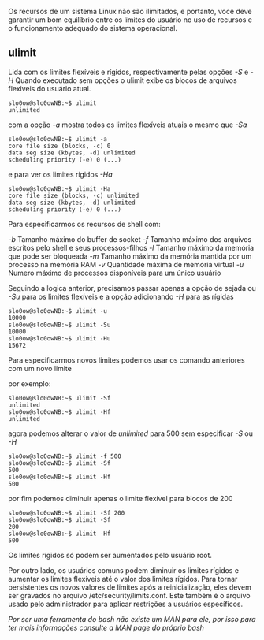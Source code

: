 
Os recursos de um sistema Linux não são ilimitados, e portanto, você deve garantir um bom equilíbrio entre os limites do usuário no uso de recursos e o funcionamento adequado do sistema operacional.

## ulimit

Lida com os limites flexíveis e rígidos, respectivamente pelas opções *-S* e *-H*
Quando executado sem opções o ulimit exibe os blocos de arquivos flexiveis do usuário atual.

```
slo0ow@slo0owNB:~$ ulimit
unlimited
```

com a opção *-a* mostra todos os limites flexíveis atuais o mesmo que *-Sa*

```
slo0ow@slo0owNB:~$ ulimit -a
core file size (blocks, -c) 0 
data seg size (kbytes, -d) unlimited 
scheduling priority (-e) 0 (...)
```

e para ver os limites rígidos *-Ha*

```
slo0ow@slo0owNB:~$ ulimit -Ha
core file size (blocks, -c) unlimited 
data seg size (kbytes, -d) unlimited 
scheduling priority (-e) 0 (...)
```

Para especificarmos os recursos de shell com:

*-b* Tamanho máximo do buffer de socket
*-f* Tamanho máximo dos arquivos escritos pelo shell e seus processos-filhos
*-l* Tamanho máximo da memória que pode ser bloqueada
*-m* Tamanho máximo da memória mantida por um processo na memória RAM
*-v* Quantidade máxima de memoria virtual
*-u* Numero máximo de processos disponíveis para um único usuário

Seguindo a logica anterior, precisamos passar apenas a opção de sejada ou *-Su* para os limites flexíveis e a opção adicionando *-H* para as rígidas

```
slo0ow@slo0owNB:~$ ulimit -u
10000
slo0ow@slo0owNB:~$ ulimit -Su
10000
slo0ow@slo0owNB:~$ ulimit -Hu
15672
```

Para especificarmos novos limites podemos usar os comando anteriores com um novo limite

por exemplo:
```
slo0ow@slo0owNB:~$ ulimit -Sf
unlimited
slo0ow@slo0owNB:~$ ulimit -Hf
unlimited
```

agora podemos alterar o valor de *unlimited* para 500 sem especificar *-S* ou *-H*

```
slo0ow@slo0owNB:~$ ulimit -f 500
slo0ow@slo0owNB:~$ ulimit -Sf
500
slo0ow@slo0owNB:~$ ulimit -Hf
500
```

por fim podemos diminuir apenas o limite flexível para blocos de 200

```
slo0ow@slo0owNB:~$ ulimit -Sf 200
slo0ow@slo0owNB:~$ ulimit -Sf
200
slo0ow@slo0owNB:~$ ulimit -Hf
500
```

Os limites rígidos só podem ser aumentados pelo usuário root. 

Por outro lado, os usuários comuns podem diminuir os limites rígidos e aumentar os limites flexíveis até o valor dos limites rígidos. Para tornar persistentes os novos valores de limites após a reinicialização, eles devem ser gravados no arquivo /etc/security/limits.conf. Este também é o arquivo usado pelo administrador para aplicar restrições a usuários específicos.

*Por ser uma ferramenta do bash não existe um MAN para ele, por isso para ter mais informações consulte a MAN page do próprio bash*